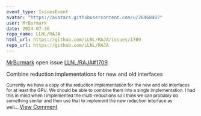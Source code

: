 ```yaml
---
event_type: IssuesEvent
avatar: "https://avatars.githubusercontent.com/u/2646848?"
user: MrBurmark
date: 2024-07-30
repo_name: LLNL/RAJA
html_url: https://github.com/LLNL/RAJA/issues/1709
repo_url: https://github.com/LLNL/RAJA
---
```


<a href='https://github.com/MrBurmark' target='_blank'>MrBurmark</a> open issue <a href='https://github.com/LLNL/RAJA/issues/1709' target='_blank'>LLNL/RAJA#1709</a>.

<p>Combine reduction implementations for new and old interfaces</p><small>Currently we have a copy of the reduction implementation for the new and old interfaces for at least the GPU. We should be able to combine them into a single implementation. I had this in mind when I implemented the multi-reductions so I think we can probably do something similar and then use that to implement the new reduction interface as well....</small><a href='https://github.com/LLNL/RAJA/issues/1709' target='_blank'>View Comment</a>